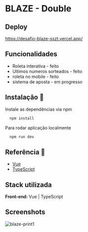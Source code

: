 
# BLAZE - Double


## Deploy
https://desafio-blaze-sszt.vercel.app/


## Funcionalidades

- Roleta interativa - feito
- Ultimos numeros sorteados - feito
- roleta no mobile - feito
- sistema de aposta - em progresso


## Instalação 🚀

Instale as dependências via npm


```bash
  npm install
```

Para rodar aplicação localmente
```bash
  npm run dev
```


## Referência 📄

- [Vue](https://vuejs.org/)
- [TypeScript](https://www.typescriptlang.org/)



## Stack utilizada

**Front-end:** Vue | TypeScript

## Screenshots

![blaze-print1](https://github.com/user-attachments/assets/11a2f89e-1808-4dfe-bf39-93da32dbdbb1)







